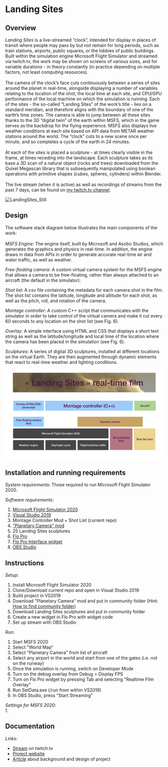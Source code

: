 # Landing Sites
 
## Overview

*Landing Sites* is a live-streamed “clock”, intended for display in places of transit where people may pass by but not remain for long periods, such as train stations, airports, public squares, or the lobbies of public buildings. Built within the simulation engine Microsoft Flight Simulator and streamed via twitch.tv, the work may be shown on screens of various sizes, and for variable durations - in theory constantly (in practice depending on multiple factors, not least computing resources).   
</br>
The camera of the clock’s face cuts continuously between a series of sites around the planet in real-time, alongside displaying a number of variables relating to the location of the shot, the local time at each site, and CPU/GPU performance of the local machine on which the simulation is running. Each of the sites - the so-called “Landing Sites” of the work’s title - lies on a standard meridian, and therefore aligns with the boundary of one of the earth’s time zones. The camera is able to jump between all these sites thanks to the 3D “digital twin” of the earth within MSFS, which in the game serves as the backdrop for the flying experience. MSFS also displays live weather conditions at each site based on API data from METAR weather stations around the world. The “clock” cuts to a new scene once per minute, and so completes a cycle of the earth in 24 minutes.  
</br>
At each of the sites is placed a sculpture - at times clearly visible in the frame, at times receding into the landscape. Each sculpture takes as its base a 3D scan of a natural object (rocks and trees) downloaded from the Quixel Megascan library that is subsequently manipulated using boolean operations with primitive shapes (cubes, spheres, cylinders) within Blender.  
</br>
The live stream (when it is active) as well as recordings of streams from the past 7 days, can be found on [my twitch.tv channel](https://www.twitch.tv/alex_walmsley).

![LandingSites_Still](https://github.com/user-attachments/assets/d2fcf13e-ed05-4518-956f-613487f7cb47)

## Design

The software stack diagram below illustrates the main components of the work:  
</br>
*MSFS Engine*: The engine itself, built by Microsoft and Asobo Studios, which generates the graphics and physics in real-time. In addition, the engine draws in data from APIs in order to generate accurate real-time air and water traffic, as well as weather.

*Free-floating camera*: A custom virtual camera system for the MSFS engine that allows a camera to be free-floating, rather than always attached to an aircraft (the default in the simulator).

*Shot list*: A csv file containing the metadata for each camera shot in the film. The shot list contains the latitude, longitude and altitude for each shot, as well as the pitch, roll, and rotation of the camera.

*Montage controller*: A custom C++ script that communicates with the simulator in order to take control of the virtual camera and make it cut every 60 seconds to any location on the shot list (see Fig. 6).

*Overlay*: A simple interface using HTML and CSS that displays a short text string as well as the latitude/longitude and local time of the location where the camera has been placed in the simulation (see Fig. 6).

*Sculptures*: A series of digital 3D sculptures, installed at different locations on the virtual Earth. They are then augmented through dynamic elements that react to real-time weather and lighting conditions.

![Landing Sites Stack Diagram](https://github.com/pardeewalmsley/Landing-Sites/blob/main/Fig5_Software_Stack_Diagram.png)

## Installation and running requirements

*System requirements*: Those required to run Microsoft Flight Simulator 2020.  

*Software requirements*:  
 1. [Microsoft Flight Simulator 2020](https://store.steampowered.com/app/1250410/Microsoft_Flight_Simulator_40th_Anniversary_Edition/)
 2. [Visual Studio 2019](https://visualstudio.microsoft.com/de/vs/older-downloads/)
 3. Montage Controller Mod + Shot List (current repo)
 4. ["Planetary Camera" mod](https://github.com/pardeewalmsley/Planetary-Camera/tree/main)
 5. 25 Landing Sites sculptures
 6. [Flo Pro](https://parallel42.com/products/flow-pro?srsltid=AfmBOop1qH8QfSUyRVL0LMlCY8DrzdT2A-HieRiTgn3Qff3bmUMrgrth)
 7. [Flo Pro Interface widget](https://github.com/pardeewalmsley/Landing-Sites-Interface)
 8. [OBS Studio](https://obsproject.com/)  

## Instructions

*Setup*: 
 1. Install Microsoft Flight Simulator 2020
 2. Clone/Download current repo and open in Visual Studio 2019
 3. Build project in VS2019
 4. Download "Planetary Camera" mod and put in community folder (Hint: [How to find community folder](https://helpdesk.aerosoft.com/hc/en-gb/articles/5023507568925-How-to-locate-the-Community-folder-in-Microsoft-Flight-Simulator))
 5. Download Landing Sites sculptures and put in community folder
 6. Create a new widget in Flo Pro with widget code
 7. Set up stream with OBS Studio

*Run*:
 1. Start MSFS 2020
 2. Select "World Map"
 3. Select "Planetary Camera" from list of aircraft
 4. Select any airport in the world and start from one of the gates (i.e. not on the runway)
 5. Once the simulation is running, switch on Developer Mode
 6. Turn on the debug overlay from Debug > Display FPS
 7. Turn on Flo Pro widget by pressing Tab and selecting "Realtime Film Overlay"
 8. Run SetData.exe (/run from within VS2019)
 9. In OBS Studio, press "Start Streaming"

*Settings for MSFS 2020*:  
 1. 

## Documentation

*Links*:
 - [Stream](https://www.twitch.tv/alex_walmsley) on twitch.tv
 - [Project website](https://www.alexanderwalmsley.co.uk/landing-sites-2025)
 - [Article](https://classof24.xcoax.org/paper09.html) about background and design of project
